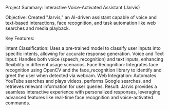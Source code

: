 Project Summary: Interactive Voice-Activated Assistant (Jarvis)



Objective: Created "Jarvis," an AI-driven assistant capable of voice and text-based interactions, face recognition, and task automation like web searches and media playback.

Key Features:

Intent Classification:
Uses a pre-trained model to classify user inputs into specific intents, allowing for accurate response generation.
Voice and Text Input:
Handles both voice (speech_recognition) and text inputs, enhancing flexibility in different usage scenarios.
Face Recognition:
Integrates face recognition using OpenCV and the face_recognition library to identify and greet the user when detected via webcam.
Web Integration:
Automates YouTube searches and plays videos, performs Google searches, and retrieves relevant information for user queries.
Result:
Jarvis provides a seamless interactive experience with personalized responses, leveraging advanced features like real-time face recognition and voice-activated commands.

